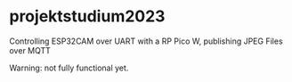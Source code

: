 # projektstudium2023
Controlling ESP32CAM over UART with a RP Pico W, publishing JPEG Files over MQTT 

Warning: not fully functional yet.
